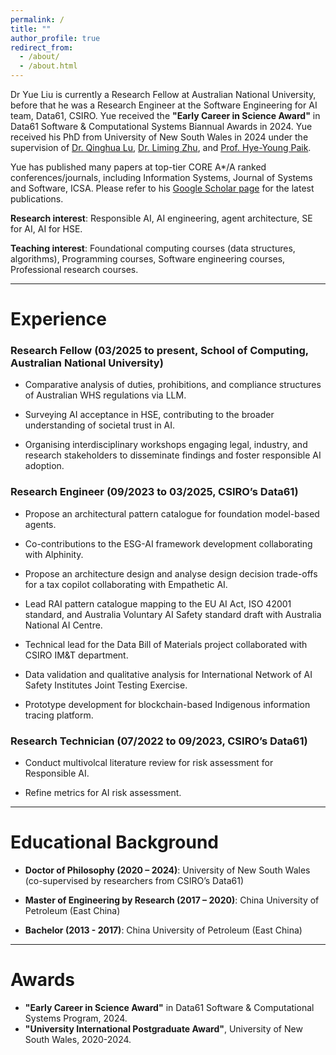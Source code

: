 ```yaml
---
permalink: /
title: ""
author_profile: true
redirect_from: 
  - /about/
  - /about.html
---
```




Dr Yue Liu is currently a Research Fellow at Australian National University, before that he was a Research Engineer at the Software Engineering for AI team, Data61, CSIRO. Yue received the **"Early Career in Science Award"** in Data61 Software & Computational Systems Biannual Awards in 2024. Yue received his PhD from University of New South Wales in 2024 under the supervision of [Dr. Qinghua Lu](https://people.csiro.au/L/Q/Qinghua-Lu), [Dr. Liming Zhu](https://people.csiro.au/Z/L/Liming-Zhu), and [Prof. Hye-Young Paik](https://helen-paik.net/). 

Yue has published many papers at top-tier CORE A*/A ranked conferences/journals, including Information Systems, Journal of Systems and Software, ICSA. Please refer to his [Google Scholar page](https://scholar.google.com.au/citations?user=cG34KO4AAAAJ) for the latest publications.

**Research interest**: Responsible AI, AI engineering, agent architecture, SE for AI, AI for HSE.

**Teaching interest**: Foundational computing courses (data structures, algorithms), Programming courses, Software engineering courses, Professional research courses.

***

# Experience

###  Research Fellow (03/2025 to present, School of Computing, Australian National University)

* Comparative analysis of duties, prohibitions, and compliance structures of Australian WHS regulations via LLM.
  
* Surveying AI acceptance in HSE, contributing to the broader understanding of societal trust in AI.
  
* Organising interdisciplinary workshops engaging legal, industry, and research stakeholders to disseminate findings and foster responsible AI adoption.

###  Research Engineer (09/2023 to 03/2025, CSIRO’s Data61)

* Propose an architectural pattern catalogue for foundation model-based agents.

* Co-contributions to the ESG-AI framework development collaborating with Alphinity.

* Propose an architecture design and analyse design decision trade-offs for a tax copilot collaborating with Empathetic AI.

* Lead RAI pattern catalogue mapping to the EU AI Act, ISO 42001 standard, and Australia Voluntary AI Safety standard draft with Australia National AI Centre.

* Technical lead for the Data Bill of Materials project collaborated with CSIRO IM&T department.

* Data validation and qualitative analysis for International Network of AI Safety Institutes Joint Testing Exercise.

* Prototype development for blockchain-based Indigenous information tracing platform.


###   Research Technician (07/2022 to 09/2023, CSIRO’s Data61)

* Conduct multivolcal literature review for risk assessment for Responsible AI.

* Refine metrics for AI risk assessment.


***

# Educational Background

* **Doctor of Philosophy (2020 – 2024)**:               University of New South Wales (co-supervised by researchers from CSIRO’s Data61)

<!--* **Major**:                    Computer Science and Engineering

* **Supervisors**:              Dr. Qinghua Lu, Dr. Liming Zhu, Dr. Hye-Young Paik

* **Research topic**:           Software Architecture for Governance-Driven Blockchain Systems -->

* **Master of Engineering by Research (2017 – 2020)**:               China University of Petroleum (East China)  

<!--* **Major**:                    Software Engineering -->


* **Bachelor (2013 - 2017)**:               China University of Petroleum (East China)

<!--* **Major**:                    Computer Science and Technology; English (double major) -->

***

# Awards

* **"Early Career in Science Award"** in Data61 Software & Computational Systems Program, 2024.
* **"University International Postgraduate Award"**, University of New South Wales, 2020-2024.

